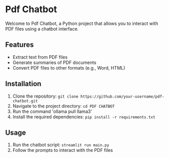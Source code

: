 # Pdf Chatbot

Welcome to Pdf Chatbot, a Python project that allows you to interact with PDF files using a chatbot interface.

## Features

- Extract text from PDF files
- Generate summaries of PDF documents
- Convert PDF files to other formats (e.g., Word, HTML)

## Installation

1. Clone the repository: `git clone https://github.com/your-username/pdf-chatbot.git`
2. Navigate to the project directory: `cd PDF CHATBOT`
3. Run the command 'ollama pull llama3'
4. Install the required dependencies: `pip install -r requirements.txt`

## Usage

1. Run the chatbot script: `streamlit run main.py`
2. Follow the prompts to interact with the PDF files

